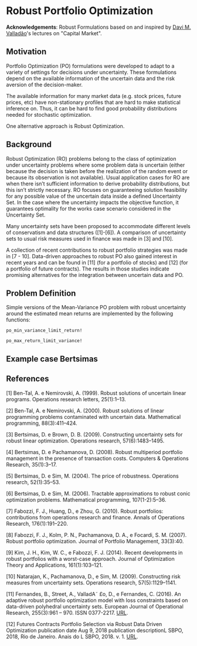 # Robust Portfolio Optimization
**Acknowledgements**: Robust Formulations based on and inspired by [Davi M. Valladão](http://www.ind.puc-rio.br/en/equipe/davi-michel-valladao/)'s lectures on "Capital Market".

## Motivation
Portfolio Optimization (PO) formulations were developed to adapt to a variety of settings for decisions under uncertainty. These formulations depend on the available information of the uncertain data and the risk aversion of the decision-maker.

The available information for many market data (e.g. stock prices, future prices, etc) have non-stationary profiles that are hard to make statistical inference on. Thus, it can be hard to find good probability distributions needed for stochastic optimization. 

One alternative approach is Robust Optimization.

## Background
Robust Optimization (RO) problems belong to the class of optimization under uncertainty problems where some problem data is uncertain (either because the decision is taken before the realization of the random event or because its observation is not available). Usual application cases for RO are when there isn’t sufficient information to derive probability distributions, but this isn’t strictly necessary. RO focuses on guaranteeing solution feasibility for any possible value of the uncertain data inside a defined Uncertainty Set. In the case where the uncertainty impacts the objective function, it guarantees optimality for the works case scenario considered in the Uncertainty Set.

Many uncertainty sets have been proposed to accommodate different levels of conservatism and data structures ([1]-[6]). A comparison of uncertainty sets to usual risk measures used in finance was made in [3] and [10].

A collection of recent contributions to robust portfolio strategies was made in [7 - 10]. Data-driven approaches to robust PO also gained interest in recent years and can be found in [11] (for a portfolio of stocks) and [12] (for a portfolio of future contracts). The results in those studies indicate promising alternatives for the integration between uncertain data and PO.

## Problem Definition
Simple versions of the Mean-Variance PO problem with robust uncertainty around the estimated mean returns are implemented by the following functions:

```@docs
po_min_variance_limit_return!
```

```@docs
po_max_return_limit_variance!
```

## Example case Bertsimas

## References
[1] Ben-Tal, A. e Nemirovski, A. (1999). Robust solutions of uncertain linear programs. Operations research letters, 25(1):1–13. 

[2] Ben-Tal, A. e Nemirovski, A. (2000). Robust solutions of linear programming problems contaminated with uncertain data. Mathematical programming, 88(3):411–424. 

[3] Bertsimas, D. e Brown, D. B. (2009). Constructing uncertainty sets for robust linear optimization. Operations research, 57(6):1483–1495. 

[4] Bertsimas, D. e Pachamanova, D. (2008). Robust multiperiod portfolio management in the presence of transaction costs. Computers & Operations Research, 35(1):3–17. 

[5] Bertsimas, D. e Sim, M. (2004). The price of robustness. Operations research, 52(1):35–53. 

[6] Bertsimas, D. e Sim, M. (2006). Tractable approximations to robust conic optimization problems. Mathematical programming, 107(1-2):5–36. 

[7] Fabozzi, F. J., Huang, D., e Zhou, G. (2010). Robust portfolios: contributions from operations research and finance. Annals of Operations Research, 176(1):191–220. 

[8] Fabozzi, F. J., Kolm, P. N., Pachamanova, D. A., e Focardi, S. M. (2007). Robust portfolio optimization. Journal of Portfolio Management, 33(3):40. 

[9] Kim, J. H., Kim, W. C., e Fabozzi, F. J. (2014). Recent developments in robust portfolios with a worst-case approach. Journal of Optimization Theory and Applications, 161(1):103–121.

[10] Natarajan, K., Pachamanova, D., e Sim, M. (2009). Constructing risk measures from uncertainty sets. Operations research, 57(5):1129–1141.

[11] Fernandes, B., Street, A., ValladA˜ £o, D., e Fernandes, C. (2016). An adaptive robust portfolio
optimization model with loss constraints based on data-driven polyhedral uncertainty sets. European Journal of Operational Research, 255(3):961 – 970. ISSN 0377-2217. [URL](www.sciencedirect.com/science/article/pii/S0377221716303757).

[12] Futures Contracts Portfolio Selection via Robust Data Driven Optimization publication date Aug 9, 2018  publication descriptionL SBPO, 2018, Rio de Janeiro. Anais do L SBPO, 2018. v. 1. [URL](https://proceedings.science/sbpo/papers/selecao-de-carteira-de-contratos-futuros-via-otimizacao-robusta-direcionado-por-dados).


